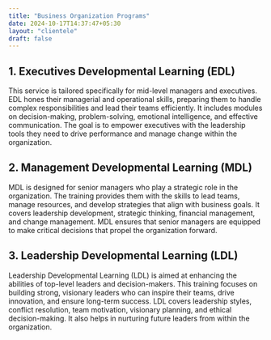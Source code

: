```yaml
---
title: "Business Organization Programs"
date: 2024-10-17T14:37:47+05:30
layout: "clientele"
draft: false
---
```


<!-- ## 1. People Developmental Learning (PDL)

This program focuses on enhancing the overall capabilities of individuals within an organization. It aims at personal growth, team collaboration, and aligning individual strengths with organizational goals. The training includes skill development, confidence-building, and fostering a positive work attitude. PDL helps employees grow professionally and personally, enabling them to contribute more effectively to the organization. -->

## 1. Executives Developmental Learning (EDL)

This service is tailored specifically for mid-level managers and executives. EDL hones their managerial and operational skills, preparing them to handle complex responsibilities and lead their teams efficiently. It includes modules on decision-making, problem-solving, emotional intelligence, and effective communication. The goal is to empower executives with the leadership tools they need to drive performance and manage change within the organization.

## 2. Management Developmental Learning (MDL)

MDL is designed for senior managers who play a strategic role in the organization. The training provides them with the skills to lead teams, manage resources, and develop strategies that align with business goals. It covers leadership development, strategic thinking, financial management, and change management. MDL ensures that senior managers are equipped to make critical decisions that propel the organization forward.

## 3. Leadership Developmental Learning (LDL)

Leadership Developmental Learning (LDL) is aimed at enhancing the abilities of top-level leaders and decision-makers. This training focuses on building strong, visionary leaders who can inspire their teams, drive innovation, and ensure long-term success. LDL covers leadership styles, conflict resolution, team motivation, visionary planning, and ethical decision-making. It also helps in nurturing future leaders from within the organization.
